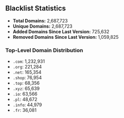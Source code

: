 ## Blacklist Statistics

- **Total Domains:** 2,687,723
- **Unique Domains:** 2,687,723
- **Added Domains Since Last Version:** 725,632
- **Removed Domains Since Last Version:** 1,059,825

### Top-Level Domain Distribution

-  `.com`: 1,232,931
-  `.org`: 221,284
-  `.net`: 165,354
-  `.shop`: 76,954
-  `.top`: 68,356
-  `.xyz`: 65,639
-  `.io`: 63,566
-  `.pl`: 48,672
-  `.info`: 44,979
-  `.fr`: 36,081
